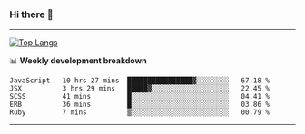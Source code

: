 ### Hi there 👋

-------
[![Top Langs](https://github-readme-stats.vercel.app/api/top-langs/?username=ashish-r)](https://github.com/anuraghazra/github-readme-stats)

📊 **Weekly development breakdown**
<!--START_SECTION:waka-->
```text
JavaScript   10 hrs 27 mins  ████████████████▓░░░░░░░░   67.18 % 
JSX          3 hrs 29 mins   █████▓░░░░░░░░░░░░░░░░░░░   22.45 % 
SCSS         41 mins         █░░░░░░░░░░░░░░░░░░░░░░░░   04.41 % 
ERB          36 mins         █░░░░░░░░░░░░░░░░░░░░░░░░   03.86 % 
Ruby         7 mins          ▒░░░░░░░░░░░░░░░░░░░░░░░░   00.79 % 
```
<!--END_SECTION:waka-->
-------

<!--
**ashish-r/ashish-r** is a ✨ _special_ ✨ repository because its `README.md` (this file) appears on your GitHub profile.

Here are some ideas to get you started:

- 🔭 I’m currently working on ...
- 🌱 I’m currently learning ...
- 👯 I’m looking to collaborate on ...
- 🤔 I’m looking for help with ...
- 💬 Ask me about ...
- 📫 How to reach me: ...
- 😄 Pronouns: ...
- ⚡ Fun fact: ...
-->
